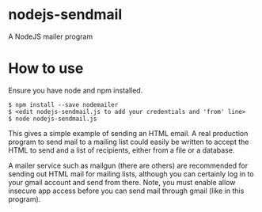 # nodejs-sendmail
A NodeJS mailer program

# How to use
Ensure you have node and npm installed.

    $ npm install --save nodemailer
    $ <edit nodejs-sendmail.js to add your credentials and 'from' line>
    $ node nodejs-sendmail.js
    
This gives a simple example of sending an HTML email.  A real production program to send mail to a mailing
list could easily be written to accept the HTML to send and a list of recipients, either from a file or
a database.

A mailer service such as mailgun (there are others) are recommended for sending out HTML mail for mailing
lists, although you can certainly log in to your gmail account and send from there.  Note, you must enable
allow insecure app access before you can send mail through gmail (like in this program).

